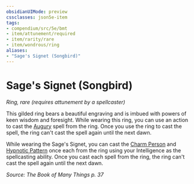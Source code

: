```yaml
---
obsidianUIMode: preview
cssclasses: json5e-item
tags:
- compendium/src/5e/bmt
- item/attunement/required
- item/rarity/rare
- item/wondrous/ring
aliases: 
- "Sage's Signet (Songbird)"
---
```

# Sage's Signet (Songbird)
*Ring, rare (requires attunement by a spellcaster)*  


This gilded ring bears a beautiful engraving and is imbued with powers of keen wisdom and foresight. While wearing this ring, you can use an action to cast the [Augury](5E2014官方资源/spells/augury.md) spell from the ring. Once you use the ring to cast the spell, the ring can't cast the spell again until the next dawn.

While wearing the Sage's Signet, you can cast the [Charm Person](5E2014官方资源/spells/charm-person.md) and [Hypnotic Pattern](5E2014官方资源/spells/hypnotic-pattern.md) once each from the ring using your Intelligence as the spellcasting ability. Once you cast each spell from the ring, the ring can't cast the spell again until the next dawn.

*Source: The Book of Many Things p. 37*